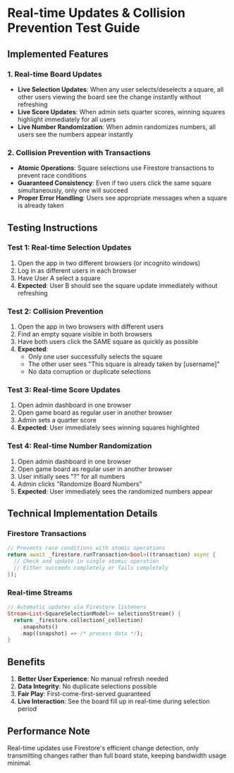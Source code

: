 # Real-time Updates & Collision Prevention Test Guide

## Implemented Features

### 1. Real-time Board Updates
- **Live Selection Updates**: When any user selects/deselects a square, all other users viewing the board see the change instantly without refreshing
- **Live Score Updates**: When admin sets quarter scores, winning squares highlight immediately for all users
- **Live Number Randomization**: When admin randomizes numbers, all users see the numbers appear instantly

### 2. Collision Prevention with Transactions
- **Atomic Operations**: Square selections use Firestore transactions to prevent race conditions
- **Guaranteed Consistency**: Even if two users click the same square simultaneously, only one will succeed
- **Proper Error Handling**: Users see appropriate messages when a square is already taken

## Testing Instructions

### Test 1: Real-time Selection Updates
1. Open the app in two different browsers (or incognito windows)
2. Log in as different users in each browser
3. Have User A select a square
4. **Expected**: User B should see the square update immediately without refreshing

### Test 2: Collision Prevention
1. Open the app in two browsers with different users
2. Find an empty square visible in both browsers
3. Have both users click the SAME square as quickly as possible
4. **Expected**: 
   - Only one user successfully selects the square
   - The other user sees "This square is already taken by [username]"
   - No data corruption or duplicate selections

### Test 3: Real-time Score Updates
1. Open admin dashboard in one browser
2. Open game board as regular user in another browser
3. Admin sets a quarter score
4. **Expected**: User immediately sees winning squares highlighted

### Test 4: Real-time Number Randomization
1. Open admin dashboard in one browser
2. Open game board as regular user in another browser
3. User initially sees "?" for all numbers
4. Admin clicks "Randomize Board Numbers"
5. **Expected**: User immediately sees the randomized numbers appear

## Technical Implementation Details

### Firestore Transactions
```dart
// Prevents race conditions with atomic operations
return await _firestore.runTransaction<bool>((transaction) async {
  // Check and update in single atomic operation
  // Either succeeds completely or fails completely
});
```

### Real-time Streams
```dart
// Automatic updates via Firestore listeners
Stream<List<SquareSelectionModel>> selectionsStream() {
  return _firestore.collection(_collection)
    .snapshots()
    .map((snapshot) => /* process data */);
}
```

## Benefits
1. **Better User Experience**: No manual refresh needed
2. **Data Integrity**: No duplicate selections possible
3. **Fair Play**: First-come-first-served guaranteed
4. **Live Interaction**: See the board fill up in real-time during selection period

## Performance Note
Real-time updates use Firestore's efficient change detection, only transmitting changes rather than full board state, keeping bandwidth usage minimal.